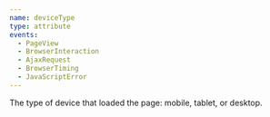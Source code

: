 ```yaml
---
name: deviceType
type: attribute
events:
  - PageView
  - BrowserInteraction
  - AjaxRequest
  - BrowserTiming
  - JavaScriptError
---
```


The type of device that loaded the page: mobile, tablet, or desktop.